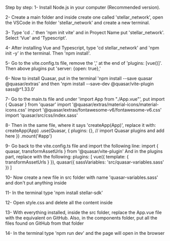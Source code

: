 Step by step:
1- Install Node.js in your computer (Recommended version).

2- Create a main folder and inside create one called 'stellar_network', open the VSCode in the folder 'stellar_network' and create a new terminal.

3- Type 'cd ..' then 'npm init vite' and in Proyect Name put 'stellar_network'. Select 'Vue' and 'Typescript'.

4- After installing Vue and Typescript, type 'cd stellar_network' and 'npm init -y' in the terminal. Then 'npm install'.

5- Go to the vite.config.ts file, remove the ',' at the end of 'plugins: [vue()]'. Then above plugins put 'server: {open: true},'

6- Now to install Quasar, put in the terminal 'npm install --save quasar @quasar/extras' and then 'npm install --save-dev @quasar/vite-plugin sass@^1.33.0'

7- Go to the main.ts file and under 'import App from "./App.vue"', put
    import { Quasar } from 'quasar'
    import '@quasar/extras/material-icons/material-icons.css'
    import '@quasar/extras/fontawesome-v6/fontawesome-v6.css'
    import 'quasar/src/css/index.sass'

8- Then in the same file, where it says 'createApp(App)', replace it with:
    createApp(App)
        .use(Quasar, {
            plugins: {}, // import Quasar plugins and add here
        })
        .mount('#app')

9- Go back to the vite.config.ts file and import the following line:
    import { quasar, transformAssetUrls } from '@quasar/vite-plugin'
And in the plugins part, replace with the following:
    plugins: [
        vue({
        template: { transformAssetUrls }
        }),
        quasar({
        sassVariables: 'src/quasar-variables.sass'
        })
    ]

10- Now create a new file in src folder with name 'quasar-variables.sass' and don't put anything inside

11- In the terminal type 'npm install stellar-sdk'

12- Open style.css and delete all the content inside

13- With everything installed, inside the src folder, replace the App.vue file with the equivalent on GitHub. Also, in the components folder, put all the files found on GitHub from that folder

14- In the terminal type 'npm run dev' and the page will open in the browser
